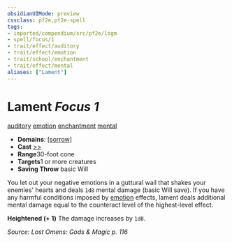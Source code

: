 ```yaml
---
obsidianUIMode: preview
cssclass: pf2e,pf2e-spell
tags:
- imported/compendium/src/pf2e/logm
- spell/focus/1
- trait/effect/auditory
- trait/effect/emotion
- trait/school/enchantment
- trait/effect/mental
aliases: ["Lament"]
---
```

# Lament *Focus 1*   
[auditory](auditory.md)  [emotion](emotion.md)  [enchantment](enchantment.md)  [mental](mental.md)  

- **Domains**: [[sorrow](../setting/domains.md#Sorrow)]
- **Cast** [>>](chapter-9-playing-the-game.md#Actions "Two-Action") 
- **Range**30-foot cone
- **Targets**1 or more creatures
- **Saving Throw**  basic Will

You let out your negative emotions in a guttural wail that shakes your enemies' hearts and deals `1d8` mental damage (basic Will save). If you have any harmful conditions imposed by [emotion](emotion.md) effects, lament deals additional mental damage equal to the counteract level of the highest-level effect.

**Heightened (+ 1)** The damage increases by `1d8`.

*Source: Lost Omens: Gods & Magic p. 116*